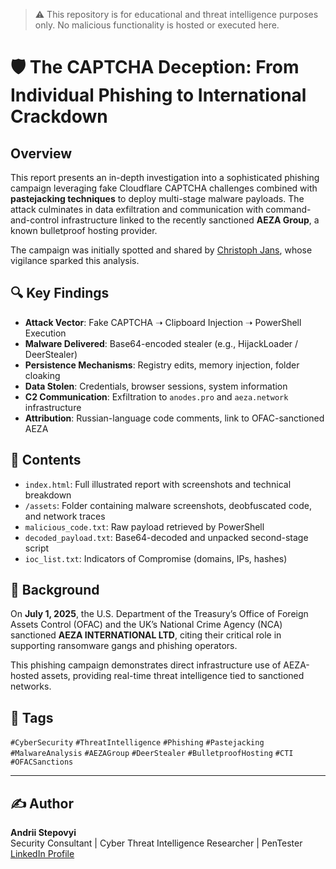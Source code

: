 > ⚠️ This repository is for educational and threat intelligence purposes only. No malicious functionality is hosted or executed here.

# 🛡️ The CAPTCHA Deception: From Individual Phishing to International Crackdown

## Overview

This report presents an in-depth investigation into a sophisticated phishing campaign leveraging fake Cloudflare CAPTCHA challenges combined with **pastejacking techniques** to deploy multi-stage malware payloads. The attack culminates in data exfiltration and communication with command-and-control infrastructure linked to the recently sanctioned **AEZA Group**, a known bulletproof hosting provider.

The campaign was initially spotted and shared by [Christoph Jans](https://www.linkedin.com/in/christoph-jans/), whose vigilance sparked this analysis.

## 🔍 Key Findings

- **Attack Vector**: Fake CAPTCHA ➝ Clipboard Injection ➝ PowerShell Execution
- **Malware Delivered**: Base64-encoded stealer (e.g., HijackLoader / DeerStealer)
- **Persistence Mechanisms**: Registry edits, memory injection, folder cloaking
- **Data Stolen**: Credentials, browser sessions, system information
- **C2 Communication**: Exfiltration to `anodes.pro` and `aeza.network` infrastructure
- **Attribution**: Russian-language code comments, link to OFAC-sanctioned AEZA

## 📎 Contents

- `index.html`: Full illustrated report with screenshots and technical breakdown
- `/assets`: Folder containing malware screenshots, deobfuscated code, and network traces
- `malicious_code.txt`: Raw payload retrieved by PowerShell
- `decoded_payload.txt`: Base64-decoded and unpacked second-stage script
- `ioc_list.txt`: Indicators of Compromise (domains, IPs, hashes)

## 📢 Background

On **July 1, 2025**, the U.S. Department of the Treasury’s Office of Foreign Assets Control (OFAC) and the UK’s National Crime Agency (NCA) sanctioned **AEZA INTERNATIONAL LTD**, citing their critical role in supporting ransomware gangs and phishing operators.

This phishing campaign demonstrates direct infrastructure use of AEZA-hosted assets, providing real-time threat intelligence tied to sanctioned networks.

## 🔖 Tags

`#CyberSecurity` `#ThreatIntelligence` `#Phishing` `#Pastejacking` `#MalwareAnalysis` `#AEZAGroup` `#DeerStealer` `#BulletproofHosting` `#CTI` `#OFACSanctions`


---

## ✍️ Author

**Andrii Stepovyi**  
Security Consultant | Cyber Threat Intelligence Researcher | PenTester  
[LinkedIn Profile](https://www.linkedin.com/in/andrii-stepovyi/)  
